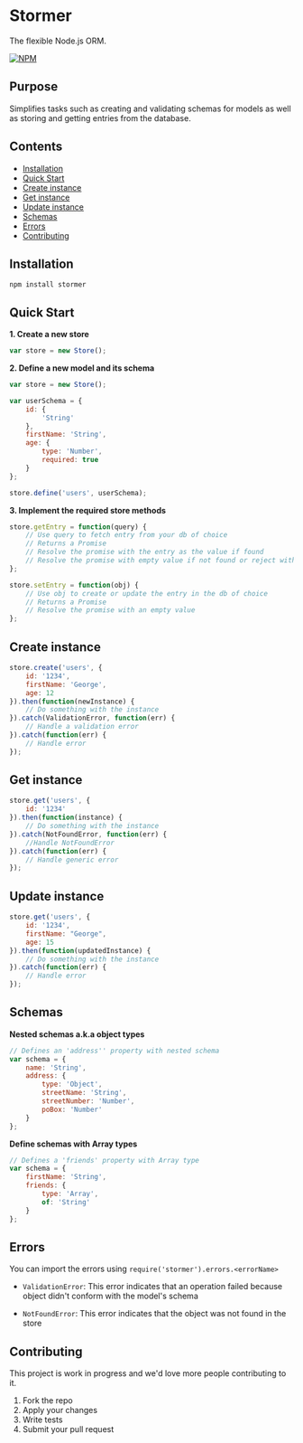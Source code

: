 # Stormer
The flexible Node.js ORM.

[![NPM](https://nodei.co/npm/stormer.png?downloads=true&downloadRank=true&stars=true)](https://nodei.co/npm/stormer/)


## Purpose
Simplifies tasks such as creating and validating schemas for models as well as storing and getting entries from the database.


## Contents
- [Installation](#installation)
- [Quick Start](#quick-start)
- [Create instance](#create-instance)
- [Get instance](#get-instance)
- [Update instance](#update-instance)
- [Schemas](#schemas)
- [Errors](#errors)
- [Contributing](#contributing)


## Installation

```npm install stormer```

## Quick Start

**1. Create a new store**

```javascript
var store = new Store();
```

**2. Define a new model and its schema**

```javascript
var store = new Store();

var userSchema = {
    id: {
        'String'
    },
    firstName: 'String',
    age: {
        type: 'Number',
        required: true
    }
};

store.define('users', userSchema);
```

**3. Implement the required store methods**

```javascript
store.getEntry = function(query) {
    // Use query to fetch entry from your db of choice
    // Returns a Promise
    // Resolve the promise with the entry as the value if found
    // Resolve the promise with empty value if not found or reject with a NotFoundError 
};

store.setEntry = function(obj) {
    // Use obj to create or update the entry in the db of choice
    // Returns a Promise
    // Resolve the promise with an empty value
};
```

## Create instance

```javascript
store.create('users', {
    id: '1234', 
    firstName: 'George', 
    age: 12
}).then(function(newInstance) {
    // Do something with the instance
}).catch(ValidationError, function(err) {
    // Handle a validation error 
}).catch(function(err) {
    // Handle error 
}); 
```

## Get instance

```javascript
store.get('users', {
    id: '1234'
}).then(function(instance) {
    // Do something with the instance
}).catch(NotFoundError, function(err) {
    //Handle NotFoundError
}).catch(function(err) {
    // Handle generic error
}); 
```

## Update instance

```javascript
store.get('users', {
    id: '1234',
    firstName: "George",
    age: 15
}).then(function(updatedInstance) {
    // Do something with the instance
}).catch(function(err) {
    // Handle error
});
```

## Schemas

**Nested schemas a.k.a object types**

```javascript
// Defines an 'address'' property with nested schema
var schema = {
    name: 'String',
    address: {
        type: 'Object',
        streetName: 'String',
        streetNumber: 'Number',
        poBox: 'Number'
    }
};
```

**Define schemas with Array types**

```javascript
// Defines a 'friends' property with Array type
var schema = {
    firstName: 'String',
    friends: {
        type: 'Array',
        of: 'String'
    }
};
```

## Errors

You can import the errors using ``` require('stormer').errors.<errorName> ```

- ```ValidationError```: This error indicates that an operation failed because object didn't conform with the model's schema

- ```NotFoundError```: This error indicates that the object was not found in the store

## Contributing

This project is work in progress and we'd love more people contributing to it. 

1. Fork the repo
2. Apply your changes
3. Write tests
4. Submit your pull request
